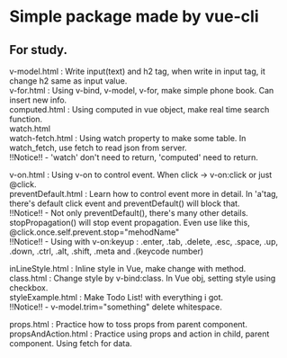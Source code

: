 # Simple package made by vue-cli  
## For study.  

v-model.html : Write input(text) and h2 tag, when write in input tag, it change h2 same as input value.  
v-for.html : Using v-bind, v-model, v-for, make simple phone book. Can insert new info.  
computed.html : Using computed in vue object, make real time search function.  
watch.html  
watch-fetch.html : Using watch property to make some table. In watch_fetch, use fetch to read json from server.  
!!Notice!! - 'watch' don't need to return, 'computed' need to return.  

v-on.html : Using v-on to control event. When click -> v-on:click or just @click.  
preventDefault.html : Learn how to control event more in detail. In 'a'tag, there's default click event and preventDefault() will block that.  
!!Notice!! - Not only preventDefault(), there's many other details. stopPropagation() will stop event propagation. Even use like this, @click.once.self.prevent.stop="mehodName"   
!!Notice!! - Using with v-on:keyup : .enter, .tab, .delete, .esc, .space, .up, .down, .ctrl, .alt, .shift, .meta and .(keycode number)  

inLineStyle.html : Inline style in Vue, make change with method.  
class.html : Change style by v-bind:class. In Vue obj, setting style using checkbox.  
styleExample.html : Make Todo List! with everything i got.  
!!Notice!! - v-model.trim="something" delete whitespace.  

props.html : Practice how to toss props from parent component.  
propsAndAction.html : Practice using props and action in child, parent component. Using fetch for data.  
 